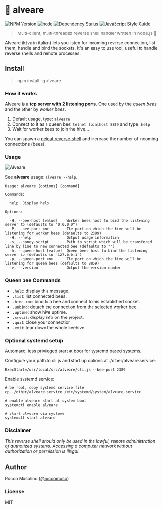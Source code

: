 # :honeybee: alveare

[![NPM Version](https://img.shields.io/npm/v/alveare.svg)](https://www.npmjs.com/package/alveare)
![node](https://img.shields.io/node/v/alveare.svg)
[![Dependency Status](https://david-dm.org/roccomuso/alveare.png)](https://david-dm.org/roccomuso/alveare)
[![JavaScript Style Guide](https://img.shields.io/badge/code_style-standard-brightgreen.svg)](https://standardjs.com)

> Multi-client, multi-threaded reverse shell handler written in Node.js :honey_pot:

Alveare (`hive` in italian) lets you listen for incoming reverse connection, list them, handle and bind the sockets. It's an easy to use tool, useful to handle reverse shells and remote processes.


## Install

> npm install -g alveare

### How it works

Alveare is a **tcp server with 2 listening ports**. One used by the *queen bees* and the other by *worker bees*.

1. Default usage, type: `alveare`
2. Connect to it as a queen bee: `telnet localhost 8869` and type `.help`
3. Wait for worker bees to join the hive...

You can spawn a [netcat reverse-shell](https://github.com/roccomuso/netcat#reverse-shell) and increase the number of incoming connections (bees).

### Usage

![Alveare](/other/screen.png?raw=true "Alveare")

See **alveare** usage: `alveare --help`.

```text
Usage: alveare [options] [command]

Commands:

  help  Display help

Options:

  -H, --bee-host [value]    Worker bees host to bind the listening server to (defaults to "0.0.0.0")
  -P, --bee-port <n>        The port on which the hive will be listening for worker bees (defaults to 2389)
  -H, --help                Output usage information
  -s, --honey-script        Path to script which will be transfered line by line to new connected bee (defaults to "")
  -h, --queen-host [value]  Queen bees host to bind the listening server to (defaults to "127.0.0.1")
  -p, --queen-port <n>      The port on which the hive will be listening for queen bees (defaults to 8869)
  -v, --version             Output the version number
```

### Queen bee Commands

- `.help`: display this message.
- `.list`: list connected bees.
- `.bind <n>`: bind to a bee and connect to his established socket.
- `.unbind`: detach the connection from the selected worker bee.
- `.uptime`: show hive uptime.
- `.credit`: display info on the project.
- `.quit`: close your connection.
- `.exit`: tear down the whole beehive.

### Optional systemd setup
Automatic, less privileged start at boot for systemd based systems.

Configure your path to cli.js and start up options at ./other/alveare.service:
```
ExecStart=/usr/local/src/alveare/cli.js --bee-port 2389
```
Enable systemd service:
```
# be root, copy systemd service file
cp ./other/alveare.service /etc/systemd/system/alveare.service

# enable alveare start at system boot
systemctl enable alveare
    
# start alveare via systemd
systemctl start alveare
```

### Disclaimer

*This reverse shell should only be used in the lawful, remote administration of authorized systems. Accessing a computer network without authorization or permission is illegal*.

## Author

Rocco Musolino ([@roccomuso](https://twitter.com/roccomuso))

### License

MIT
